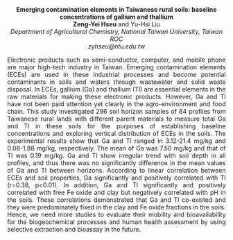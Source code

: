 <center><strong>Emerging contamination elements in Taiwanese rural soils: baseline
concentrations of gallium and thallium</strong>

<center><strong>Zeng-Yei Hseu</strong> and Yu-Hsi Liu

<center><i>Department of Agricultural Chemistry, National Taiwan University,
Taiwan ROC</i>

<center><i>zyhseu@ntu.edu.tw</i>

<p style=text-align:justify>Electronic products such as semi-conductor, computer, and mobile phone
are major high-tech industry in Taiwan. Emerging contamination elements
(ECEs) are used in these industrial processes and become potential
contaminants in soils and waters through wastewater and solid waste
disposal. In ECEs, gallium (Ga) and thallium (Tl) are essential elements
in the raw materials for making these electronic products. However, Ga
and Tl have not been paid attention yet clearly in the agro-environment
and food chain. This study investigated 296 soil horizon samples of 84
profiles from Taiwanese rural lands with different parent materials to
measure total Ga and Tl in these soils for the purposes of establishing
baseline concentrations and exploring vertical distribution of ECEs in
the soils. The experimental results show that Ga and Tl ranged in
3.12-21.4 mg/kg and 0.08-1.88 mg/kg, respectively. The mean of Ga was
7.50 mg/kg and that of Tl was 0.19 mg/kg. Ga and Tl show irregular trend
with soil depth in all profiles, and thus there was no significantly
difference in the mean values of Ga and Tl between horizons. According
to linear correlation between ECEs and soil properties, Ga significantly
and positively correlated with Tl (r=0.38, p&lt;0.01). In addition, Ga
and Tl significantly and positively correlated with free Fe oxide and
clay but negatively correlated with pH in the soils. These correlations
demonstrated that Ga and Tl co-existed and they were predominately fixed
in the clay and Fe oxide fractions in the soils. Hence, we need more
studies to evaluate their mobility and bioavailability for the
biogeochemical processes and human health assessment by using selective
extraction and bioassay in the future.
